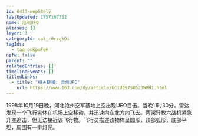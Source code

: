 ```yaml
---
id: 0413-mep58ely
lastUpdated: 1757167352
name: 沧州UFO
aliases: []
layer: 3
categoryId: cat_r0rzgkOi
tagIds:
  - tag_onKpmFeH
nsfw: false
parent: ""
relatedEntries: []
timelineEvents: []
titledLinks:
  - title: "相关链接: 沧州UFO"
    url: https://www.163.com/dy/article/GC1U297S0523W8H1.html
---
```


1998年10月19日晚，河北沧州空军基地上空出现UFO目击。当晚11时30分，雷达发现一个飞行实体在机场上空移动，并迅速向东北方向飞去。两架歼教六战机紧急升空追击，但无法接近该飞行物。飞行员描述该物体呈圆形，顶部弧形，底部平坦，周围有一排灯光。